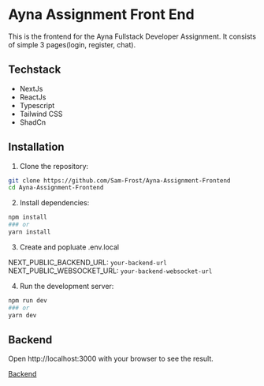# Ayna Assignment Front End

This is the frontend for the Ayna Fullstack Developer Assignment. It consists of simple 3 pages(login, register, chat).

## Techstack

- NextJs
- ReactJs
- Typescript
- Tailwind CSS
- ShadCn


## Installation

1. Clone the repository:

```bash
git clone https://github.com/Sam-Frost/Ayna-Assignment-Frontend
cd Ayna-Assignment-Frontend
```

2. Install dependencies:

```bash
npm install
### or
yarn install
```
3. Create and popluate .env.local 

NEXT_PUBLIC_BACKEND_URL: `your-backend-url`
NEXT_PUBLIC_WEBSOCKET_URL: `your-backend-websocket-url`

4. Run the development server:

```bash
npm run dev
### or 
yarn dev
```

## Backend

Open http://localhost:3000 with your browser to see the result.

[Backend](#https://github.com/Sam-Frost/Ayna-Assignment-Backend)
